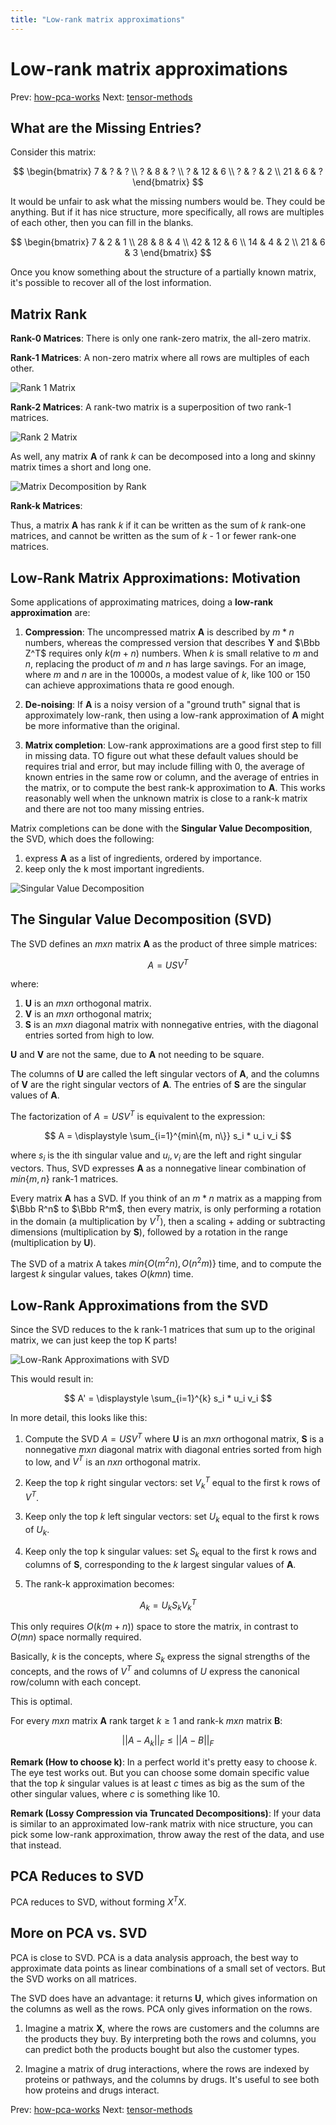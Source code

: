```yaml
---
title: "Low-rank matrix approximations"
---
```


# Low-rank matrix approximations

Prev: [how-pca-works](how-pca-works.md)
Next: [tensor-methods](tensor-methods.md)

## What are the Missing Entries?

Consider this matrix:

$$
\begin{bmatrix}
7  & ?  & ? \\
?  & 8  & ? \\
?  & 12 & 6 \\
?  & ?  & 2 \\
21 & 6  & ?
\end{bmatrix}
$$

It would be unfair to ask what the missing numbers would be. They could be anything. But if it has nice structure, more specifically, all rows are multiples of each other, then you can fill in the blanks.

$$
\begin{bmatrix}
7  & 2  & 1 \\
28 & 8  & 4 \\
42 & 12 & 6 \\
14 & 4  & 2 \\
21 & 6  & 3
\end{bmatrix}
$$

Once you know something about the structure of a partially known matrix, it's possible to recover all of the lost information.

## Matrix Rank

**Rank-0 Matrices**: There is only one rank-zero matrix, the all-zero matrix.

**Rank-1 Matrices**: A non-zero matrix where all rows are multiples of each other.

![Rank 1 Matrix](../../img/rank-1-matrix.png)

**Rank-2 Matrices**: A rank-two matrix is a superposition of two rank-1 matrices.

![Rank 2 Matrix](../../img/rank-2-matrix.png)

As well, any matrix **A** of rank *k* can be decomposed into a long and skinny matrix times a short and long one.

![Matrix Decomposition by Rank](../../img/matrix-decomposition-by-rank.png)

**Rank-k Matrices**:

Thus, a matrix **A** has rank *k* if it can be written as the sum of *k* rank-one matrices, and cannot be written as the sum of *k* - 1 or fewer rank-one matrices.

## Low-Rank Matrix Approximations: Motivation

Some applications of approximating matrices, doing a **low-rank approximation** are:

1. **Compression**: The uncompressed matrix **A** is described by $m * n$ numbers, whereas the compressed version that describes **Y** and $\Bbb Z^T$ requires only $k(m + n)$ numbers. When $k$ is small relative to $m$ and $n$, replacing the product of $m$ and $n$ has large savings. For an image, where $m$ and $n$ are in the 10000s, a modest value of $k$, like 100 or 150 can achieve approximations thata re good enough.

2. **De-noising**: If **A** is a noisy version of a "ground truth" signal that is approximately low-rank, then using a low-rank approximation of **A** might be more informative than the original.

3. **Matrix completion**: Low-rank approximations are a good first step to fill in missing data. TO figure out what these default values should be requires trial and error, but may include filling with 0, the average of known entries in the same row or column, and the average of entries in the matrix, or to compute the best rank-k approximation to **A**. This works reasonably well when the unknown matrix is close to a rank-k matrix and there are not too many missing entries.

Matrix completions can be done with the **Singular Value Decomposition**, the SVD, which does the following:

1. express **A** as a list of ingredients, ordered by importance.
2. keep only the k most important ingredients.

![Singular Value Decomposition](../../img/singular-value-decomposition.png)

## The Singular Value Decomposition (SVD)

The SVD defines an $m x n$ matrix **A** as the product of three simple matrices:

$$ A = USV^T $$

where:

1. **U** is an $m x n$ orthogonal matrix.
2. **V** is an $m x n$ orthogonal matrix;
3. **S** is an $m x n$ diagonal matrix with nonnegative entries, with the diagonal entries sorted from high to low.

**U** and **V** are not the same, due to **A** not needing to be square.

The columns of **U** are called the left singular vectors of **A**, and the columns of **V** are the right singular vectors of **A**. The entries of **S** are the singular values of **A**.

The factorization of $A = USV^T$ is equivalent to the expression:

$$ A = \displaystyle \sum_{i=1}^{min\{m, n\}} s_i * u_i v_i $$

where $s_i$ is the ith singular value and $u_i, v_i$ are the left and right singular vectors. Thus, SVD expresses **A** as a nonnegative linear combination of $min\{m, n\}$ rank-1 matrices.

Every matrix **A** has a SVD. If you think of an $m * n$ matrix as a mapping from $\Bbb R^n$ to $\Bbb R^m$, then every matrix, is only performing a rotation in the domain (a multiplication by $V^T$), then a scaling + adding or subtracting dimensions (multiplication by **S**), followed by a rotation in the range (multiplication by **U**).

The SVD of a matrix A takes $min\{O(m^2n), O(n^2m)\}$ time, and to compute the largest $k$ singular values, takes $O(kmn)$ time.

## Low-Rank Approximations from the SVD

Since the SVD reduces to the k rank-1 matrices that sum up to the original matrix, we can just keep the top K parts!

![Low-Rank Approximations with SVD](../../img/low-rank-approximation-with-svd.png)

This would result in:

$$ A' = \displaystyle \sum_{i=1}^{k} s_i * u_i v_i $$

In more detail, this looks like this:

1. Compute the SVD $A = USV^T$ where **U** is an $m x n$ orthogonal matrix, **S** is a nonnegative $m x n$ diagonal matrix with diagonal entries sorted from high to low, and $V^T$ is an $n x n$ orthogonal matrix.

2. Keep the top $k$ right singular vectors: set $V_{k}^T$ equal to the first k rows of $V^T$.

3. Keep only the top $k$ left singular vectors: set $U_k$ equal to the first k rows of $U_k$.

4. Keep only the top k singular values: set $S_k$ equal to the first k rows and columns of **S**, corresponding to the $k$ largest singular values of **A**.

5. The rank-k approximation becomes:

$$ A_k = U_kS_kV_k^T $$

This only requires $O(k(m + n))$ space to store the matrix, in contrast to $O(mn)$ space normally required.

Basically, $k$ is the concepts, where $S_k$ express the signal strengths of the concepts, and the rows of $V^T$ and columns of $U$ express the canonical row/column with each concept.

This is optimal.

For every $m x n$ matrix **A** rank target $k \geq 1$ and rank-k $m x n$ matrix **B**:

$$ || A - A_k ||_F \leq ||A - B||_F $$

**Remark (How to choose k)**: In a perfect world it's pretty easy to choose $k$. The eye test works out. But you can choose some domain specific value that the top $k$ singular values is at least $c$ times as big as the sum of the other singular values, where $c$ is something like 10.

**Remark (Lossy Compression via Truncated Decompositions)**: If your data is similar to an approximated low-rank matrix with nice structure, you can pick some low-rank approximation, throw away the rest of the data, and use that instead.

## PCA Reduces to SVD

PCA reduces to SVD, without forming $X^TX$.

## More on PCA vs. SVD

PCA is close to SVD. PCA is a data analysis approach, the best way to approximate data points as linear combinations of a small set of vectors. But the SVD works on all matrices.

The SVD does have an advantage: it returns **U**, which gives information on the columns as well as the rows. PCA only gives information on the rows.

1. Imagine a matrix **X**, where the rows are customers and the columns are the products they buy. By interpreting both the rows and columns, you can predict both the products bought but also the customer types.

2. Imagine a matrix of drug interactions, where the rows are indexed by proteins or pathways, and the columns by drugs. It's useful to see both how proteins and drugs interact.

Prev: [how-pca-works](how-pca-works.md)
Next: [tensor-methods](tensor-methods.md)
